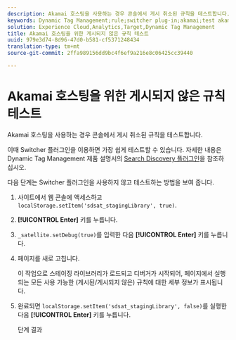 ```yaml
---
description: Akamai 호스팅을 사용하는 경우 콘솔에서 게시 취소된 규칙을 테스트합니다.
keywords: Dynamic Tag Management;rule;switcher plug-in;akamai;test akamai;unpublished rules;test unpublished rules;debug rule
solution: Experience Cloud,Analytics,Target,Dynamic Tag Management
title: Akamai 호스팅을 위한 게시되지 않은 규칙 테스트
uuid: 979e3d74-8d96-47d0-b581-cf5371248434
translation-type: tm+mt
source-git-commit: 2ffa989156dd9bc4f6ef9a216e8c06425cc39440

---
```



# Akamai 호스팅을 위한 게시되지 않은 규칙 테스트

Akamai 호스팅을 사용하는 경우 콘솔에서 게시 취소된 규칙을 테스트합니다.

이때 Switcher 플러그인을 이용하면 가장 쉽게 테스트할 수 있습니다. 자세한 내용은 Dynamic Tag Management 제품 설명서의 [Search Discovery 플러그인](https://marketing.adobe.com/resources/help/ko_KR/dtm/search_discovery_plugins.html)을 참조하십시오.

다음 단계는 Switcher 플러그인을 사용하지 않고 테스트하는 방법을 보여 줍니다.

1. 사이트에서 웹 콘솔에 액세스하고 `localStorage.setItem('sdsat_stagingLibrary', true)`.
1. **[!UICONTROL Enter]** 키를 누릅니다.
1. `_satellite.setDebug(true)`를 입력한 다음 **[!UICONTROL Enter]** 키를 누릅니다.
1. 페이지를 새로 고칩니다.

   이 작업으로 스테이징 라이브러리가 로드되고 디버거가 시작되어, 페이지에서 실행되는 모든 사용 가능한 (게시된/게시되지 않은) 규칙에 대한 세부 정보가 표시됩니다.
1. 완료되면 `localStorage.setItem('sdsat_stagingLibrary', false)`를 실행한 다음 **[!UICONTROL Enter]** 키를 누릅니다.

   단계 결과
